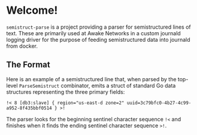 # Welcome!

`semistruct-parse` is a project providing a parser for semistructured lines of
text. These are primarily used at Awake Networks in a custom journald logging
driver for the purpose of feeding semistructured data into journald from docker.

## The Format

Here is an example of a semistructured line that, when parsed by the top-level
`ParseSemistruct` combinator, emits a struct of standard Go data structures
representing the three primary fields:

`!< 8 [db3:slave] { region="us-east-d zone=2" uuid=3c79bfc0-4b27-4c99-a952-8f435bbf0514 } >!`

The parser looks for the beginning sentinel character sequence `!<` and finishes
when it finds the ending sentinel character sequence `>!`.
